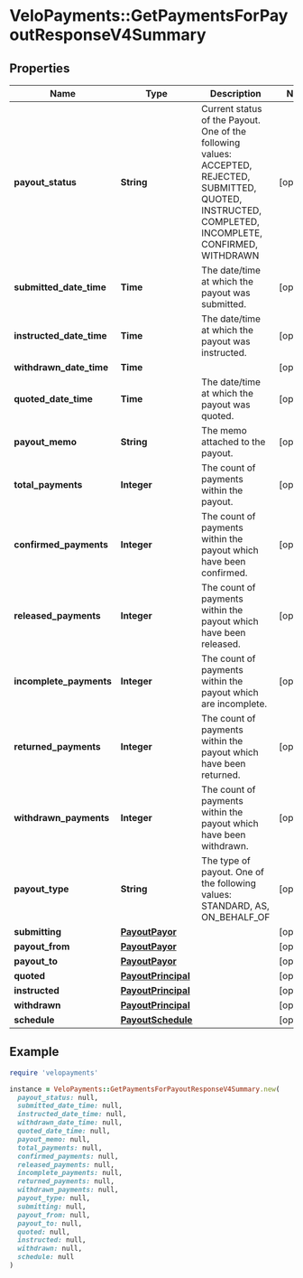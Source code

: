 # VeloPayments::GetPaymentsForPayoutResponseV4Summary

## Properties

| Name | Type | Description | Notes |
| ---- | ---- | ----------- | ----- |
| **payout_status** | **String** | Current status of the Payout. One of the following values: ACCEPTED, REJECTED, SUBMITTED, QUOTED, INSTRUCTED, COMPLETED, INCOMPLETE, CONFIRMED, WITHDRAWN | [optional] |
| **submitted_date_time** | **Time** | The date/time at which the payout was submitted. | [optional] |
| **instructed_date_time** | **Time** | The date/time at which the payout was instructed. | [optional] |
| **withdrawn_date_time** | **Time** |  | [optional] |
| **quoted_date_time** | **Time** | The date/time at which the payout was quoted. | [optional] |
| **payout_memo** | **String** | The memo attached to the payout. | [optional] |
| **total_payments** | **Integer** | The count of payments within the payout. | [optional] |
| **confirmed_payments** | **Integer** | The count of payments within the payout which have been confirmed. | [optional] |
| **released_payments** | **Integer** | The count of payments within the payout which have been released. | [optional] |
| **incomplete_payments** | **Integer** | The count of payments within the payout which are incomplete. | [optional] |
| **returned_payments** | **Integer** | The count of payments within the payout which have been returned. | [optional] |
| **withdrawn_payments** | **Integer** | The count of payments within the payout which have been withdrawn. | [optional] |
| **payout_type** | **String** | The type of payout. One of the following values: STANDARD, AS, ON_BEHALF_OF | [optional] |
| **submitting** | [**PayoutPayor**](PayoutPayor.md) |  | [optional] |
| **payout_from** | [**PayoutPayor**](PayoutPayor.md) |  | [optional] |
| **payout_to** | [**PayoutPayor**](PayoutPayor.md) |  | [optional] |
| **quoted** | [**PayoutPrincipal**](PayoutPrincipal.md) |  | [optional] |
| **instructed** | [**PayoutPrincipal**](PayoutPrincipal.md) |  | [optional] |
| **withdrawn** | [**PayoutPrincipal**](PayoutPrincipal.md) |  | [optional] |
| **schedule** | [**PayoutSchedule**](PayoutSchedule.md) |  | [optional] |

## Example

```ruby
require 'velopayments'

instance = VeloPayments::GetPaymentsForPayoutResponseV4Summary.new(
  payout_status: null,
  submitted_date_time: null,
  instructed_date_time: null,
  withdrawn_date_time: null,
  quoted_date_time: null,
  payout_memo: null,
  total_payments: null,
  confirmed_payments: null,
  released_payments: null,
  incomplete_payments: null,
  returned_payments: null,
  withdrawn_payments: null,
  payout_type: null,
  submitting: null,
  payout_from: null,
  payout_to: null,
  quoted: null,
  instructed: null,
  withdrawn: null,
  schedule: null
)
```

